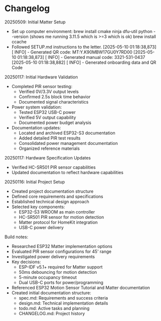 # Changelog

20250509: Initial Matter Setup
- Set up computer environment:
  brew install cmake ninja dfu-util
  python --version (shows me running 3.11.5 which is >=3 which is ok)
  brew install ccache
- Followed SETUP.md instructions to the letter.
  [2025-05-10 01:18:38,873] [   INFO] - Generated QR code: MT:Y.K90MBW17GU0Y7RD00
  [2025-05-10 01:18:38,873] [   INFO] - Generated manual code: 3321-531-0437
  [2025-05-10 01:18:38,882] [   INFO] - Generated onboarding data and QR Code



20250117: Initial Hardware Validation
- Completed PIR sensor testing:
  - Verified 0V/3.3V output levels
  - Confirmed 2.5s block time behavior
  - Documented signal characteristics
- Power system validation:
  - Tested ESP32 USB-C power
  - Verified 5V output capability
  - Documented power budget analysis
- Documentation updates:
  - Located and archived ESP32-S3 documentation
  - Added detailed PIR test results
  - Consolidated power management documentation
  - Organized reference materials

20250117: Hardware Specification Updates
- Verified HC-SR501 PIR sensor capabilities
- Updated documentation to reflect hardware capabilities

20250116: Initial Project Setup
- Created project documentation structure
- Defined core requirements and specifications
- Established technical design approach
- Selected key components:
  * ESP32-S3 WROOM as main controller
  * HC-SR501 PIR sensor for motion detection
  * Matter protocol for HomeKit integration
  * USB-C power delivery

Build notes:
- Researched ESP32 Matter implementation options
- Evaluated PIR sensor configurations for 45' range
- Investigated power delivery requirements
- Key decisions:
  * ESP-IDF v5.1+ required for Matter support
  * 50ms debouncing for motion detection
  * 5-minute occupancy timeout
  * Dual USB-C ports for power/programming
- Referenced ESP32 Motion Sensor Tutorial and Matter documentation
- Created initial documentation structure:
  * spec.md: Requirements and success criteria
  * design.md: Technical implementation details
  * todo.md: Active tasks and planning
  * CHANGELOG.md: Project history 